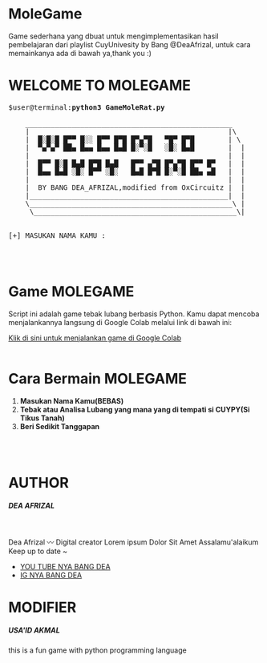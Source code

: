 # MoleGame
Game sederhana yang dbuat untuk mengimplementasikan hasil pembelajaran dari playlist CuyUnivesity by Bang @DeaAfrizal, untuk cara memainkanya ada di bawah ya,thank you :)

# WELCOME TO MOLEGAME

<pre>
$user@terminal:<b>python3 GameMoleRat.py</b>

    _________________________________________________
    |                                               |\ 
    |  █░█░█ █▀▀ █░░ █▀▀ █▀█ █▀▄▀█   ▀█▀ █▀█        | \ 
    |  ▀▄▀▄▀ ██▄ █▄▄ █▄▄ █▄█ █░▀░█   ░█░ █▄█        |  |
    |                                               |  |  
    |  █▀▀ █░█ █▄█ █▀█ █▄█   █▀▀ ▄▀█ █▀▄▀█ █▀▀ █▀   |  |
    |  █▄▄ █▄█ ░█░ █▀▀ ░█░   █▄█ █▀█ █░▀░█ ██▄ ▄█   |  |
    |                                               |  |
    |  BY BANG DEA_AFRIZAL,modified from OxCircuitz |  |
    |_______________________________________________|  |
    \________________________________________________\ |
     \________________________________________________\|
    
      
[+] MASUKAN NAMA KAMU :
</pre>
<br>
<br>

# Game MOLEGAME
Script ini adalah game tebak lubang berbasis Python. Kamu dapat mencoba menjalankannya langsung di Google Colab melalui link di bawah ini:

[Klik di sini untuk menjalankan game di Google Colab](https://colab.research.google.com/drive/1n7bqvy1QxBf0PdfJKLAlJ7QtMFtYJKIc?usp=sharing)
<br>
<br>

# Cara Bermain MOLEGAME
<ol>
    <li><b>Masukan Nama Kamu(BEBAS)</b></li>
    <li><b>Tebak atau Analisa Lubang yang mana yang di tempati si CUYPY(Si Tikus Tanah)</b></li>
    <li><b>Beri Sedikit Tanggapan</b></li>
</ol>
<br>
<br>

# AUTHOR
<h5>DEA AFRIZAL</h5><br>
<p>Dea Afrizal 〰️
Digital creator
Lorem ipsum
Dolor Sit Amet
Assalamu'alaikum
Keep up to date
~
</p>
<ul>
<li><a href="https://l.instagram.com/?u=https%3A%2F%2Fyoutube.com%2F%40deaafrizal&e=AT26_ql8YQd9zSuLx1J2jg86NOj63oleN60UqwkwungVjLYqaypcCcGdoq54RZDC90j6wbz0PT98u3cOCVseVDcJfTDxrORW">YOU TUBE NYA BANG DEA</a></li>
<li><a href="https://www.instagram.com/dea.afrizal/">IG NYA BANG DEA</a></li>
</ul>

# MODIFIER
<h5>USA'ID AKMAL</h5>
<p>this is a fun game with python programming language</p>




